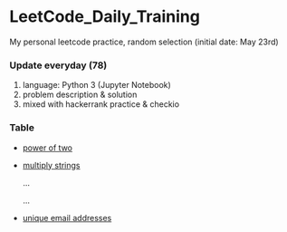 # LeetCode_Daily_Training
My personal leetcode practice, random selection (initial date: May 23rd)
### Update everyday (78)
1) language: Python 3 (Jupyter Notebook)
2) problem description & solution 
3) mixed with hackerrank practice & checkio
### Table
* [power of two](https://github.com/xlyue92/LeetCode_Daily_Training/blob/master/%20power%20of%20two.ipynb)
* [multiply strings](https://github.com/xlyue92/LeetCode_Daily_Training/blob/master/multiply%20strings.ipynb)

     ...
     
     ...
   
* [unique email addresses](https://github.com/xlyue92/LeetCode_Daily_Training/blob/master/unique%20email%20addresses.ipynb)
